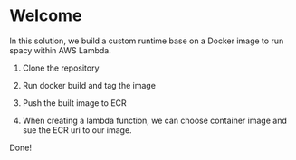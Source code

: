 # Welcome

In this solution, we build a custom runtime base on a Docker image to run spacy within AWS Lambda.

1) Clone the repository

2) Run docker build and tag the image 

3) Push the built image to ECR 

4) When creating a lambda function, we can choose container image and sue the ECR uri to our image.

Done!